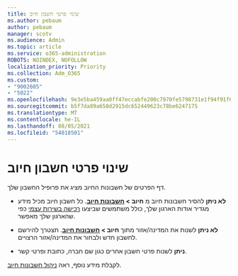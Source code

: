 ```yaml
---
title: שינוי פרטי חשבון חיוב
ms.author: pebaum
author: pebaum
manager: scotv
ms.audience: Admin
ms.topic: article
ms.service: o365-administration
ROBOTS: NOINDEX, NOFOLLOW
localization_priority: Priority
ms.collection: Adm_O365
ms.custom:
- "9002605"
- "5022"
ms.openlocfilehash: 9e3e5ba459aa0ff47eccabfe200c7970fe5798731e1f94f91f6f9b059b74ffde
ms.sourcegitcommit: b5f7da89a650d2915dc652449623c78be6247175
ms.translationtype: MT
ms.contentlocale: he-IL
ms.lasthandoff: 08/05/2021
ms.locfileid: "54018501"
---
```

# <a name="change-billing-account-information"></a>שינוי פרטי חשבון חיוב

דף הפרטים של חשבונות החיוב מציג את פרופיל החשבון שלך.

- **לא ניתן** להסיר חשבונות חיוב מ **חיוב > [ חשבונות חיוב](https://go.microsoft.com/fwlink/p/?linkid=2084771)**. כל חשבון חיוב מכיל מידע מגדיר אודות הארגון שלך, כולל משתמשים שביצעו [רכישה בשירות עצמי](https://docs.microsoft.com/microsoft-365/commerce/subscriptions/manage-self-service-purchases-admins) כפי שהארגון שלך מאפשר. 

- **לא ניתן** לשנות את המדינה/אזור מתוך **חיוב > [חשבונות חיוב](https://go.microsoft.com/fwlink/p/?linkid=2084771)**. תצטרך להירשם לחשבון חדש ולבחור את המדינה/אזור הרצויים. 

- **ניתן** לשנות פרטי חשבון אחרים כגון שם חברה, כתובת ופרטי קשר. 

לקבלת מידע נוסף, ראה [ניהול חשבונות חיוב](https://docs.microsoft.com/microsoft-365/commerce/manage-billing-accounts). 
